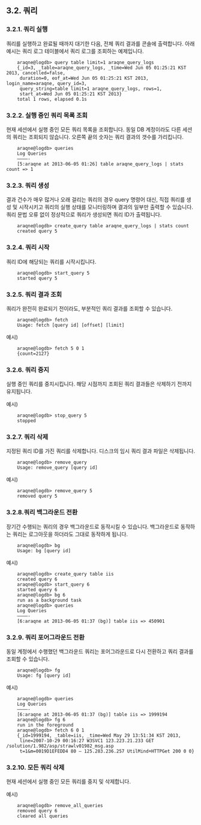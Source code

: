 ## 3.2. 쿼리 ##

### 3.2.1. 쿼리 실행 ###

쿼리를 실행하고 완료될 때까지 대기한 다음, 전체 쿼리 결과를 콘솔에 출력합니다. 아래 예시는 쿼리 로그 테이블에서 쿼리 로그를 조회하는 예제입니다.

~~~~
    araqne@logdb> query table limit=1 araqne_query_logs
    {_id=3, _table=araqne_query_logs, _time=Wed Jun 05 01:25:21 KST 2013, cancelled=false, 
     duration=0, eof_at=Wed Jun 05 01:25:21 KST 2013, login_name=araqne, query_id=3, 
     query_string=table limit=1 araqne_query_logs, rows=1, 
     start_at=Wed Jun 05 01:25:21 KST 2013}
	total 1 rows, elapsed 0.1s
~~~~

### 3.2.2. 실행 중인 쿼리 목록 조회 ###

현재 세션에서 실행 중인 모든 쿼리 목록을 조회합니다. 동일 DB 계정이라도 다른 세션의 쿼리는 조회되지 않습니다. 오른쪽 끝의 숫자는 쿼리 결과의 갯수를 가리킵니다.

~~~~
    araqne@logdb> queries
    Log Queries
    ————-
    [5:araqne at 2013-06-05 01:26] table araqne_query_logs | stats count => 1
~~~~

### 3.2.3. 쿼리 생성 ###

결과 건수가 매우 많거나 오래 걸리는 쿼리의 경우 query 명령어 대신, 직접 쿼리를 생성 및 시작시키고 쿼리의 실행 상태를 모니터링하며 결과의 일부만 출력할 수 있습니다. 쿼리 문법 오류 없이 정상적으로 쿼리가 생성되면 쿼리 ID가 출력됩니다.

~~~~
    araqne@logdb> create_query table araqne_query_logs | stats count
    created query 5
~~~~

### 3.2.4. 쿼리 시작 ###

쿼리 ID에 해당되는 쿼리를 시작시킵니다.

~~~~
    araqne@logdb> start_query 5
	started query 5
~~~~

### 3.2.5. 쿼리 결과 조회 ###

쿼리가 완전히 완료되기 전이라도, 부분적인 쿼리 결과를 조회할 수 있습니다.

~~~~
    araqne@logdb> fetch
    Usage: fetch [query id] [offset] [limit]
~~~~

예시)

~~~~
    araqne@logdb> fetch 5 0 1
    {count=2127}
~~~~

### 3.2.6. 쿼리 중지 ###

실행 중인 쿼리를 중지시킵니다. 해당 시점까지 조회된 쿼리 결과들은 삭제하기 전까지 유지됩니다.

예시)

~~~~
    araqne@logdb> stop_query 5
    stopped
~~~~~

### 3.2.7. 쿼리 삭제 ###

지정된 쿼리 ID를 가진 쿼리를 삭제합니다. 디스크의 임시 쿼리 결과 파일은 삭제됩니다.

~~~~
    araqne@logdb> remove_query
    Usage: remove_query [query id]
~~~~

예시)

~~~~
    araqne@logdb> remove_query 5
    removed query 5
~~~~

### 3.2.8.쿼리 백그라운드 전환 ###

장기간 수행되는 쿼리의 경우 백그라운드로 동작시킬 수 있습니다. 백그라운드로 동작하는 쿼리는 로그아웃을 하더라도 그대로 동작하게 됩니다.

~~~~
    araqne@logdb> bg
    Usage: bg [query id]
~~~~

예시)

~~~~
    araqne@logdb> create_query table iis
    created query 6
    araqne@logdb> start_query 6
    started query 6
    araqne@logdb> bg 6
    run as a background task
    araqne@logdb> queries
    Log Queries
    ————-
	[6:araqne at 2013-06-05 01:37 (bg)] table iis => 450901
~~~~

### 3.2.9. 쿼리 포어그라운드 전환 ###

동일 계정에서 수행했던 백그라운드 쿼리는 포어그라운드로 다시 전환하고 쿼리 결과를 조회할 수 있습니다.

~~~~
    araqne@logdb> fg
    Usage: fg [query id]
~~~~

예시)

~~~~
    araqne@logdb> queries
    Log Queries
    ————-
    [6:araqne at 2013-06-05 01:37 (bg)] table iis => 1999194
    araqne@logdb> fg 6
    run in the foreground
    araqne@logdb> fetch 6 0 1
    {_id=1999194, _table=iis, _time=Wed May 29 13:51:34 KST 2013, 
     line=2007-10-29 00:16:27 W3SVC1 123.223.21.233 GET /solution/1.982/asp/strawlv01982_msg.asp 
     t=1&m=0019D1EFEDD4 80 – 125.283.236.257 UtilMind+HTTPGet 200 0 0}
~~~~

### 3.2.10. 모든 쿼리 삭제 ###

현재 세션에서 실행 중인 모든 쿼리를 중지 및 삭제합니다.

예시)

~~~~
    araqne@logdb> remove_all_queries
    removed query 6
	cleared all queries
~~~~